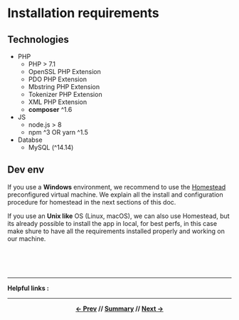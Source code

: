 # Installation requirements

## Technologies

* PHP
    * PHP > 7.1
    * OpenSSL PHP Extension
    * PDO PHP Extension
    * Mbstring PHP Extension
    * Tokenizer PHP Extension
    * XML PHP Extension
    * **composer** ^1.6
* JS
    * node.js > 8
    * npm ^3 OR yarn ^1.5
* Databse
    * MySQL (^14.14)

## Dev env

If you use a **Windows** environment, we recommend to use the [Homestead](https://laravel.com/docs/5.5/homestead) preconfigured virtual machine. We explain all the install and configuration procedure for homestead in the next sections of this doc.

If you use an **Unix like** OS (Linux, macOS), we can also use Homestead, but its already possible to install the app in local, for best perfs, in this case make shure to have all the requirements installed properly and working on our machine.

<br>
<br>
<br>
<hr>

**Helpful links :**

<hr>
<div align="center">

**[<- Prev](../README.md) // [Summary](../README.md) // [Next ->](2_install.md)**

</div>